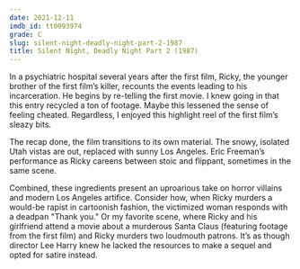 ```yaml
---
date: 2021-12-11
imdb_id: tt0093974
grade: C
slug: silent-night-deadly-night-part-2-1987
title: Silent Night, Deadly Night Part 2 (1987)
---
```


In a psychiatric hospital several years after <span data-imdb-id="tt0088117">the first film</span>, Ricky, the younger brother of the first film’s killer, recounts the events leading to his incarceration. He begins by re-telling the first movie. I knew going in that this entry recycled a ton of footage. Maybe this lessened the sense of feeling cheated. Regardless, I enjoyed this highlight reel of the first film’s sleazy bits.

<!-- end -->

The recap done, the film transitions to its own material. The snowy, isolated Utah vistas are out, replaced with sunny Los Angeles. Eric Freeman’s performance as Ricky careens between stoic and flippant, sometimes in the same scene.

Combined, these ingredients present an uproarious take on horror villains and modern Los Angeles artifice. Consider how, when Ricky murders a would-be rapist in cartoonish fashion, the victimized woman responds with a deadpan "Thank you." Or my favorite scene, where Ricky and his girlfriend attend a movie about a murderous Santa Claus (featuring footage from the first film) and Ricky murders two loudmouth patrons. It’s as though director Lee Harry knew he lacked the resources to make a sequel and opted for satire instead.
